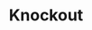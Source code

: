---
codehost: https://github.com/SteveSanderson/knockout
logohandle: knockoutjs
sort: knockoutjs
title: Knockout
website: https://knockoutjs.com/
---